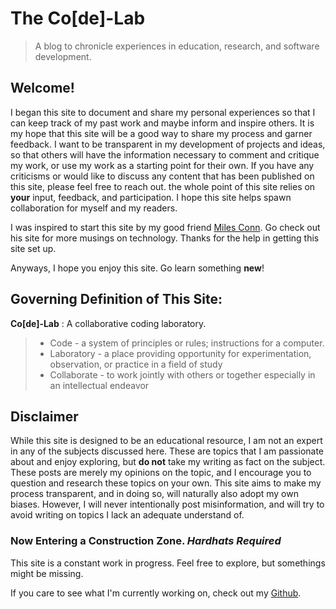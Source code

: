 # The Co[de]-Lab
> A blog to chronicle experiences in education, research, and software development.

## Welcome!

I began this site to document and share my personal experiences so that I can keep track of my past work and maybe inform and inspire others. It is my hope that this site will be a good way to share my process and garner feedback.
I want to be transparent in my development of projects and ideas, so that others will have the information necessary to comment and critique my work, or use my work as a starting point for their own. If you have any criticisms or would like to discuss any content that has been published on this site, please feel free to reach out. the whole point of this site relies on **your** input, feedback, and participation. I hope this site helps spawn collaboration for myself and my readers.

I was inspired to start this site by my good friend [Miles Conn](http://milesconn.io).
Go check out his site for more musings on technology. Thanks for the help in getting
this site set up.

Anyways, I hope you enjoy this site. Go learn something **new**!

## Governing Definition of This Site:

**Co[de]-Lab**
  :  A collaborative coding laboratory.

  >- Code - a system of principles or rules; instructions for a computer.
  >- Laboratory - a place providing opportunity for experimentation, observation, or practice in a field of study
  >- Collaborate - to work jointly with others or together especially in an intellectual endeavor  


## Disclaimer

While this site is designed to be an educational resource, I am not an expert in any of the subjects discussed here. These are topics that I am passionate
about and enjoy exploring, but **do not** take my writing as fact on the subject. These posts are merely my opinions on the topic, and I encourage you to question
and research these topics on your own. This site aims to make my process transparent, and in doing so, will naturally also adopt my own biases.  However, I will never
intentionally post misinformation, and will try to avoid writing on topics I lack an adequate understand of.


### Now Entering a Construction Zone. *Hardhats Required*

This site is a constant work in progress. Feel free to explore, but somethings might be missing.

If you care to see what I'm currently working on, check out my [Github](https://github.com/sulleyi).
